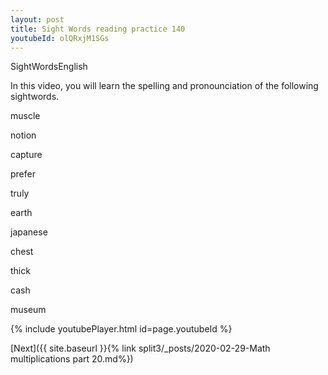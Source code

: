 ```yaml
---
layout: post
title: Sight Words reading practice 140
youtubeId: olQRxjM1SGs
---
```

 
SightWordsEnglish

In this video, you will learn the spelling and pronounciation of the following sightwords.

muscle

notion

capture

prefer

truly

earth

japanese

chest

thick

cash

museum

 
{% include youtubePlayer.html id=page.youtubeId %}
 
 

[Next]({{ site.baseurl }}{% link  split3/_posts/2020-02-29-Math multiplications part 20.md%})
 
